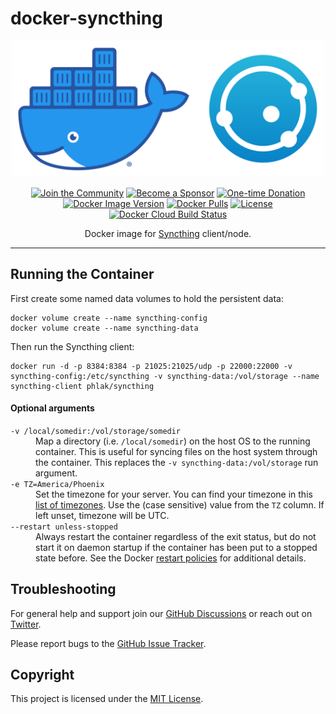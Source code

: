 docker-syncthing
================

<p align="center">
    <img src="docker-syncthing.png" alt="Docker Syncthing" width="500">
<p>

<p align="center">
    <a href="https://github.com/PHLAK/docker-syncthing/discussions"><img src="https://img.shields.io/badge/Join_the-Community-7b16ff.svg?style=for-the-badge" alt="Join the Community"></a>
    <a href="https://github.com/users/PHLAK/sponsorship"><img src="https://img.shields.io/badge/Become_a-Sponsor-cc4195.svg?style=for-the-badge" alt="Become a Sponsor"></a>
    <a href="https://paypal.me/ChrisKankiewicz"><img src="https://img.shields.io/badge/Make_a-Donation-006bb6.svg?style=for-the-badge" alt="One-time Donation"></a>
    <br>
    <a href="https://hub.docker.com/repository/docker/phlak/syncthing/tags"><img alt="Docker Image Version" src="https://img.shields.io/docker/v/phlak/syncthing?style=flat-square&sort=semver"></a>
    <a href="https://hub.docker.com/repository/docker/phlak/syncthing"><img alt="Docker Pulls" src="https://img.shields.io/docker/pulls/phlak/syncthing?style=flat-square"></a>
    <a href="https://github.com/PHLAK/docker-syncthing/blob/master/LICENSE"><img src="https://img.shields.io/github/license/PHLAK/docker-syncthing?style=flat-square" alt="License"></a>
    <a href="https://hub.docker.com/repository/docker/phlak/syncthing/builds"><img alt="Docker Cloud Build Status" src="https://img.shields.io/docker/cloud/build/phlak/syncthing?style=flat-square"></a>
</p>

<p align="center">
    Docker image for <a href="https://syncthing.net">Syncthing</a> client/node.
</p>

---

Running the Container
---------------------

First create some named data volumes to hold the persistent data:

    docker volume create --name syncthing-config
    docker volume create --name syncthing-data

Then run the Syncthing client:

    docker run -d -p 8384:8384 -p 21025:21025/udp -p 22000:22000 -v syncthing-config:/etc/syncthing -v syncthing-data:/vol/storage --name syncthing-client phlak/syncthing

#### Optional arguments

<dl>
  <dt><code>-v /local/somedir:/vol/storage/somedir</code></dt>
  <dd>Map a directory (i.e. <code>/local/somedir</code>) on the host OS to the running container.  This is useful for syncing files on the host system through the container. This replaces the <code>-v syncthing-data:/vol/storage</code> run argument.</dd>

  <dt><code>-e TZ=America/Phoenix</code></dt>
  <dd>Set the timezone for your server. You can find your timezone in this <a href="https://goo.gl/uy1J6q">list of timezones</a>. Use the (case sensitive) value from the <code>TZ</code> column. If left unset, timezone will be UTC.</dd>

  <dt><code>--restart unless-stopped</code></dt>
  <dd>Always restart the container regardless of the exit status, but do not start it on daemon startup if the container has been put to a stopped state before. See the Docker <a href="https://goo.gl/Y0dlDH">restart policies</a> for additional details.</dd>
</dl>

Troubleshooting
---------------

For general help and support join our [GitHub Discussions](https://github.com/PHLAK/docker-syncthing/discussions) or reach out on [Twitter](https://twitter.com/PHLAK).

Please report bugs to the [GitHub Issue Tracker](https://github.com/PHLAK/docker-syncthing/issues).

Copyright
---------

This project is licensed under the [MIT License](https://github.com/PHLAK/docker-syncthing/blob/master/LICENSE).
